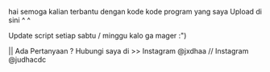hai semoga kalian terbantu dengan kode kode program yang saya Upload di sini ^ ^


Update script setiap sabtu /  minggu kalo ga mager :") 

|| Ada Pertanyaan ? Hubungi saya di >> Instagram @jxdhaa // Instagram @judhacdc
